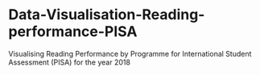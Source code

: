 # Data-Visualisation-Reading-performance-PISA
Visualising Reading Performance by Programme for International Student Assessment (PISA) for the year 2018

